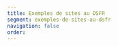 ```yaml
---
title: Exemples de sites au DSFR
segment: exemples-de-sites-au-dsfr
navigation: false
order: 
---
```

